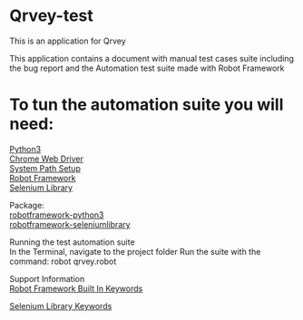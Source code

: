 # Qrvey-test
This is an application for Qrvey

This application contains a document with manual test cases suite including the bug report and the Automation test suite made with Robot Framework

# To tun the automation suite you will need:

[Python3](https://programwithus.com/learn-to-code/install-python3-mac/)  
[Chrome Web Driver](http://chromedriver.chromium.org/)  
[System Path Setup](https://www.kenst.com/2015/03/including-the-chromedriver-location-in-macos-system-path/)  
[Robot Framework](https://github.com/robotframework/robotframework#installation)  
[Selenium Library](https://github.com/robotframework/SeleniumLibrary#installation)  


Package:  
[robotframework-python3](https://pypi.org/project/robotframework-python3/)  
[robotframework-seleniumlibrary](https://pypi.org/project/robotframework-seleniumlibrary/)  

Running the test automation suite  
In the Terminal, navigate to the project folder
Run the suite with the command:
robot qrvey.robot
 

Support Information  
[Robot Framework Built In Keywords](http://robotframework.org/robotframework/latest/libraries/BuiltIn.html)  

[Selenium Library Keywords](http://robotframework.org/SeleniumLibrary/SeleniumLibrary.html)  
